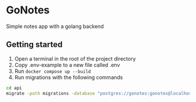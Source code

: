 # GoNotes

Simple notes app with a golang backend

## Getting started

1. Open a terminal in the root of the project directory
2. Copy .env-example to a new file called .env
3. Run `docker compose up --build`
4. Run migrations with the following commands

```sh
cd api
migrate -path migrations -database "postgres://gonotes:gonotes@localhost:5432/gonotes?sslmode=disable" up
```
